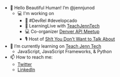 

<!---
jennjunod/jennjunod is a ✨ special ✨ repository because its `README.md` (this file) appears on your GitHub profile.
You can click the Preview link to take a look at your changes.
--->


- 👋 Hello Beautiful Human! I’m @jennjunod
  - 💻 I'm working on
    - 🥑 #DevRel #developcado 
    - 🧐 LearningLive with [TeachJennTech](https://linktr.ee/teachjenntech) 
    - 💻 Co-organizer [Denver API Meetup](https://www.meetup.com/denver-apis-meetup-group/?_cookie-check=YNmcGP87WzRyuuaq)
    - 🎙 Host of [Sh!t You Don't Want to Talk About](https://linktr.ee/shit2talkabout)
- 🌱 I’m currently learning on [Teach Jenn Tech](https://teachjenntech.com/)
  - JavaScript, JavaScript Frameworks, & Python
- 📫 How to reach me:
  - [Twitter](https://twitter.com/JennJunod)
  - [LinkedIn](https://www.linkedin.com/in/jennjunod/)
